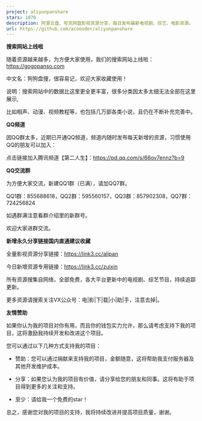 ```yaml
---
project: aliyunpanshare
stars: 1070
description: 阿里云盘、夸克网盘影视资源分享，每日发布最新电视剧、综艺、电影资源。
url: https://github.com/acoooder/aliyunpanshare
---
```


**搜索网站上线啦**

随着资源越来越多，为方便大家使用，我们的搜索网站上线啦：https://gogopanso.com

中文名：狗狗盘搜，很容易记，欢迎大家收藏使用！

说明：搜索网站中的数据比这里更全更丰富，很多分类因太多太细无法全部在这里展示,

比如相声、动漫、视频教程等，也包括几万部各类小说，且仍在不断补充完善中。

**QQ频道**

因QQ群太多，近期已开通QQ频道，频道内随时发布每天新增的资源，习惯使用QQ的朋友可以加入：

点击链接加入腾讯频道【第二人生】：https://pd.qq.com/s/66ov7ennz?b=9

**QQ交流群**

为方便大家交流，新建QQ1群（已满），请加QQ7群。

QQ1群：855688618，QQ2群：595560157，QQ3群：857902308，QQ7群：724256824

如遇群满注意看群介绍里的新群号。

欢迎大家进群交流。

**新增永久分享链接国内直通建议收藏**

全量影视资源分享链接：https://link3.cc/alipan

今日新增资源专用链接：https://link3.cc/zuixin

所有资源搜集自网络，全部免费，各大平台更新中的电视剧、综艺节目，持续追踪更新。

更多资源请搜索关注VX公众号：电|影|下|载|小|助|手，注意去掉|。

**友情赞助**

如果你认为我的项目对你有用，而且你的钱包实力允许，那么请考虑支持下我的项目，这将激励我持续开发和改进这个项目。

您可以通过以下几种方式支持我的项目：

-   赞助：您可以通过捐献来支持我的项目，金额随意，这将帮助我支付服务器及其他开发维护成本。
    
-   分享：如果您认为我的项目有价值，请分享给您的朋友和同事。这将有助于项目得到更多的关注和支持。
    
-   至少：请给我一个免费的star！
    

总之，感谢您对我的项目的支持，我将持续改进并提高项目质量，谢谢。
